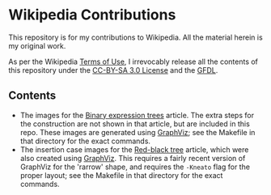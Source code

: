 Wikipedia Contributions
=======================

This repository is for my contributions to Wikipedia.  All the material herein is my original work.

As per the Wikipedia [Terms of Use](https://wikimediafoundation.org/wiki/Terms_of_Use), I irrevocably release all the contents of this repository under the [CC-BY-SA 3.0 License](https://en.wikipedia.org/wiki/Wikipedia:Text_of_Creative_Commons_Attribution-ShareAlike_3.0_Unported_License) and the [GFDL](https://en.wikipedia.org/wiki/Wikipedia:Text_of_the_GNU_Free_Documentation_License).


Contents
--------

- The images for the [Binary expression trees](https://en.wikipedia.org/wiki/Binary_expression_tree) article.  The extra steps for the construction are not shown in that article, but are included in this repo.  These images are generated using [GraphViz](http://www.graphviz.org/); see the Makefile in that directory for the exact commands.
- The insertion case images for the [Red-black tree](https://en.wikipedia.org/wiki/Red%E2%80%93black_tree) article, which were also created using [GraphViz](http://www.graphviz.org/).  This requires a fairly recent version of GraphViz for the 'rarrow' shape, and requires the `-Kneato` flag for the proper layout; see the Makefile in that directory for the exact commands.
